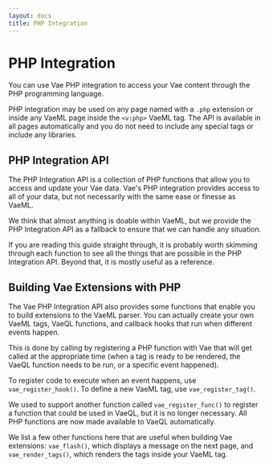 ```yaml
---
layout: docs
title: PHP Integration
---
```


# PHP Integration

You can use Vae PHP integration to access your Vae content through the
PHP programming language.

PHP integration may be used on any page named with a `.php` extension or
inside any VaeML page inside the `<v:php>` VaeML tag. The API is
available in all pages automatically and you do not need to include any
special tags or include any libraries.

## PHP Integration API

The PHP Integration API is a collection of PHP functions that allow you
to access and update your Vae data. Vae's PHP integration provides
access to all of your data, but not necessarily with the same ease or
finesse as VaeML.

We think that almost anything is doable within VaeML, but we provide the
PHP Integration API as a fallback to ensure that we can handle any
situation.

If you are reading this guide straight through, it is probably worth
skimming through each function to see all the things that are possible
in the PHP Integration API. Beyond that, it is mostly useful as a
reference.

## Building Vae Extensions with PHP

The Vae PHP Integration API also provides some functions that enable you
to build extensions to the VaeML parser. You can actually create your
own VaeML tags, VaeQL functions, and callback hooks that run when
different events happen.

This is done by calling by registering a PHP function with Vae that will
get called at the appropriate time (when a tag is ready to be rendered,
the VaeQL function needs to be run, or a specific event happened).

To register code to execute when an event happens, use
`vae_register_hook()`. To define a new VaeML tag, use
`vae_register_tag()`.

We used to support another function called `vae_register_func()` to
register a function that could be used in VaeQL, but it is no longer
necessary. All PHP functions are now made available to VaeQL
automatically.

We list a few other functions here that are useful when building Vae
extensions: `vae_flash()`, which displays a message on the next page,
and `vae_render_tags()`, which renders the tags inside your VaeML tag.
